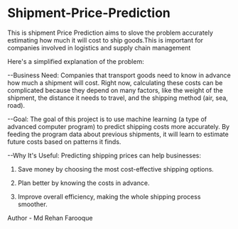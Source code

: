 # Shipment-Price-Prediction
This is shipment Price Prediction aims to slove the problem accurately estimating how much it will cost to ship goods.This is important for companies involved in logistics and supply chain management


Here's a simplified explanation of the problem:

--Business Need: Companies that transport goods need to know in advance how much a shipment will cost. Right now, calculating these costs can be complicated because they depend on many factors, like the weight of the shipment, the distance it needs to travel, and the shipping method (air, sea, road).

--Goal: The goal of this project is to use machine learning (a type of advanced computer program) to predict shipping costs more accurately. By feeding the program data about previous shipments, it will learn to estimate future costs based on patterns it finds.

--Why It's Useful: 
Predicting shipping prices can help businesses:

1. Save money by choosing the most cost-effective shipping options.

2. Plan better by knowing the costs in advance.

3. Improve overall efficiency, making the whole shipping process smoother.
   
Author - Md Rehan Farooque
